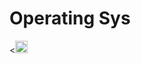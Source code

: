 # Operating Sys
<<code><img height="20" src="https://tse3.mm.bing.net/th?id=OIP.bkbn2-K7c9rMBV5dvYXDrQHaIh&pid=Api&P=0&w=300&h=300"></code>
